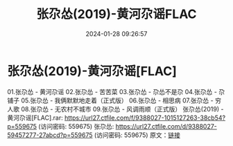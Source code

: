 ﻿---
title: 张尕怂(2019)-黄河尕谣FLAC
date: 2024-01-28 09:26:57
categories: WAV车载音乐、镜像
tags: 华语中文
---
# 张尕怂(2019)-黄河尕谣[FLAC]

01.张尕怂 - 黄河尕谣
02.张尕怂 - 苦苦菜
03.张尕怂 - 尕怂不是尕
04.张尕怂 - 尕铺子
05.张尕怂 - 我俩默默地走着（正式版）
06.张尕怂 - 相思病
07.张尕怂 - 穷人歌
08.张尕怂 - 无农村不城市
09.张尕怂 - 风调雨顺（正式版）
张尕怂(2019) - 黄河尕谣[FLAC].rar: https://url27.ctfile.com/f/9388027-1015127263-38cb54?p=559675
(访问密码: 559675)
张尕怂: https://url27.ctfile.com/d/9388027-59457277-27abcd?p=559675
(访问密码: 559675)
原文：[链接](https://blog.sina.com.cn/s/blog_1647c7e76010314br.html)